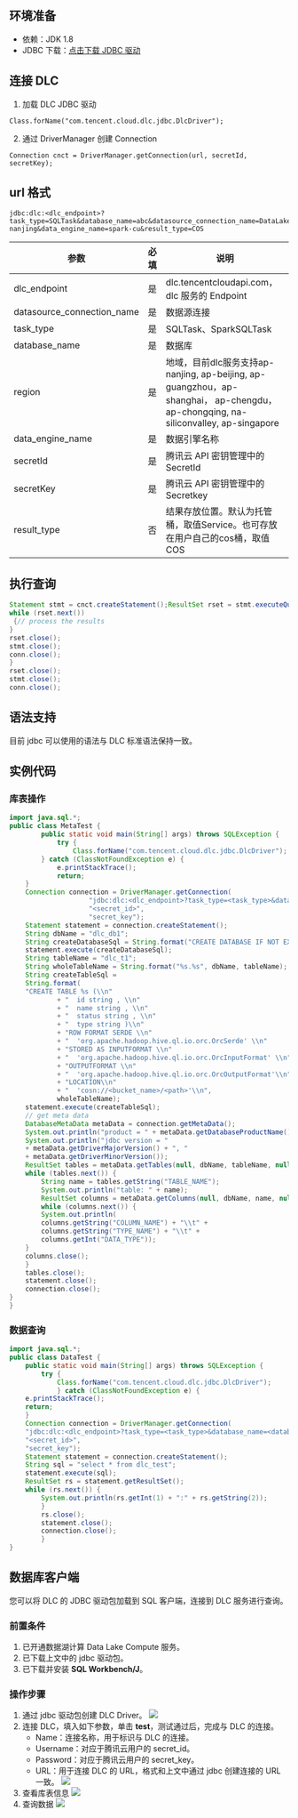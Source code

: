 ## 环境准备
- 依赖：JDK 1.8
- JDBC 下载：[点击下载 JDBC 驱动](https://dlc-jdbc-1304028854.cos.ap-beijing.myqcloud.com/dlc-jdbc-2.2.3-jar-with-dependencies.jar)

## 连接 DLC
1. 加载 DLC JDBC 驱动
```
Class.forName("com.tencent.cloud.dlc.jdbc.DlcDriver");
```
2. 通过 DriverManager 创建 Connection
```
Connection cnct = DriverManager.getConnection(url, secretId, secretKey);
```

## url 格式
```
jdbc:dlc:<dlc_endpoint>?task_type=SQLTask&database_name=abc&datasource_connection_name=DataLakeCatalog&region=ap-nanjing&data_engine_name=spark-cu&result_type=COS
```

<table>
<thread>
<tr>
<th >参数</th>
<th >必填</th>
<th >说明</th>
</tr></thread>
<tbody>
<tr>
<td >dlc_endpoint</td >
<td >是</td >
<td >dlc.tencentcloudapi.com， dlc 服务的 Endpoint</td >
</tr><tr>
<td >datasource_connection_name</td >
<td >是</td >
<td >数据源连接</td >
</tr><tr>
<td >task_type</td >
<td >是</td >
<td >SQLTask、SparkSQLTask</td >
</tr><tr>
<td >database_name</td >
<td >是</td >
<td >数据库</td >
</tr><tr>
<td >region</td >
<td >是</td >
<td >地域，目前dlc服务支持ap-nanjing, ap-beijing, ap-guangzhou，ap-shanghai， ap-chengdu，ap-chongqing,  na-siliconvalley,  ap-singapore</td >
</tr><tr>
<td >data_engine_name</td >
<td >是</td >
<td >数据引擎名称</td >
</tr><tr>
<td >secretId</td >
<td >是</td >
<td >腾讯云 API 密钥管理中的 SecretId</td >
</tr><tr>
<td >secretKey</td >
<td >是</td >
<td >腾讯云 API 密钥管理中的 Secretkey</td >
</tr>
<tr>
<td >result_type</td >
<td >否</td >
<td >	结果存放位置。默认为托管桶，取值Service。也可存放在用户自己的cos桶，取值COS</td >
</tr>
</tbody>
</table>

## 执行查询
```Java
Statement stmt = cnct.createStatement();ResultSet rset = stmt.executeQuery("SELECT * FROM dlc");
while (rset.next())
 {// process the results
}
rset.close();
stmt.close();
conn.close();
}
rset.close();
stmt.close();
conn.close();
```

## 语法支持
目前 jdbc 可以使用的语法与 DLC 标准语法保持一致。

## 实例代码
### 库表操作
```Java
import java.sql.*;
public class MetaTest {
		public static void main(String[] args) throws SQLException {
			try {
				Class.forName("com.tencent.cloud.dlc.jdbc.DlcDriver");
		} catch (ClassNotFoundException e) {
			e.printStackTrace();
			return;
	}
	Connection connection = DriverManager.getConnection(
					"jdbc:dlc:<dlc_endpoint>?task_type=<task_type>&database_name=<database_name>&datasource_connection_name=DataLakeCatalog&region=<region>&data_engine_name=<data_engine_name>&result_type=<result_type>",
					"<secret_id>",
					"secret_key");
	Statement statement = connection.createStatement();
	String dbName = "dlc_db1";
	String createDatabaseSql = String.format("CREATE DATABASE IF NOT EXISTS %s", dbName);
	statement.execute(createDatabaseSql);
	String tableName = "dlc_t1";
	String wholeTableName = String.format("%s.%s", dbName, tableName);
	String createTableSql =
	String.format(
	"CREATE TABLE %s (\\n"
			+ "  id string , \\n"
			+ "  name string , \\n"
			+ "  status string , \\n"
			+ "  type string )\\n"
			+ "ROW FORMAT SERDE \\n"
			+ "  'org.apache.hadoop.hive.ql.io.orc.OrcSerde' \\n"
			+ "STORED AS INPUTFORMAT \\n"
			+ "  'org.apache.hadoop.hive.ql.io.orc.OrcInputFormat' \\n"
			+ "OUTPUTFORMAT \\n"
			+ "  'org.apache.hadoop.hive.ql.io.orc.OrcOutputFormat'\\n"
			+ "LOCATION\\n"
			+ "  'cosn://<bucket_name>/<path>'\\n",
			wholeTableName);
	statement.execute(createTableSql);
	// get meta data
	DatabaseMetaData metaData = connection.getMetaData();
	System.out.println("product = " + metaData.getDatabaseProductName());
	System.out.println("jdbc version = "
	+ metaData.getDriverMajorVersion() + ", "
	+ metaData.getDriverMinorVersion());
	ResultSet tables = metaData.getTables(null, dbName, tableName, null);
	while (tables.next()) {
		String name = tables.getString("TABLE_NAME");
		System.out.println("table: " + name);
		ResultSet columns = metaData.getColumns(null, dbName, name, null);
		while (columns.next()) {
		System.out.println(
		columns.getString("COLUMN_NAME") + "\\t" +
		columns.getString("TYPE_NAME") + "\\t" +
		columns.getInt("DATA_TYPE"));
	}
	columns.close();
	}
	tables.close();
	statement.close();
	connection.close();
}
}

```
### 数据查询
```Java
import java.sql.*;
public class DataTest {
	public static void main(String[] args) throws SQLException {
		try {
			Class.forName("com.tencent.cloud.dlc.jdbc.DlcDriver");
			} catch (ClassNotFoundException e) {
	e.printStackTrace();
	return;
	}
	Connection connection = DriverManager.getConnection(
	"jdbc:dlc:<dlc_endpoint>?task_type=<task_type>&database_name=<database_name>&datasource_connection_name=DataLakeCatalog&region=<region>&data_engine_name=<data_engine_name>&result_type=<result_type>",
	"<secret_id>",
	"secret_key");
	Statement statement = connection.createStatement();
	String sql = "select * from dlc_test";
	statement.execute(sql);
	ResultSet rs = statement.getResultSet();
	while (rs.next()) {
		System.out.println(rs.getInt(1) + ":" + rs.getString(2));
		}
		rs.close();
		statement.close();
		connection.close();
		}
}

```
## 数据库客户端 
您可以将 DLC 的 JDBC 驱动包加载到 SQL 客户端，连接到 DLC 服务进行查询。

### 前置条件
1. 已开通数据湖计算 Data Lake Compute 服务。
2. 已下载上文中的 jdbc 驱动包。
3. 已下载并安装 **SQL Workbench/J**。

### 操作步骤
1. 通过 jdbc 驱动包创建 DLC Driver。
![](https://main.qcloudimg.com/raw/afc6df5b900eb933aaf431d529b4241a.png)
2. 连接 DLC，填入如下参数，单击 **test**，测试通过后，完成与 DLC 的连接。
	- Name：连接名称，用于标识与 DLC 的连接。
	- Username：对应于腾讯云用户的 secret_id。
	- Password：对应于腾讯云用户的 secret_key。
	- URL：用于连接 DLC 的 URL，格式和上文中通过 jdbc 创建连接的 URL 一致。
![](https://main.qcloudimg.com/raw/abda4b50672f4c70b4d81e80a2c2158c.png)
3. 查看库表信息
![](https://qcloudimg.tencent-cloud.cn/raw/7c805245262923e0c881bb1c18d69134.png)
4. 查询数据
![](https://main.qcloudimg.com/raw/7090e6adac000b263cfc41bbcf25695f.png)

